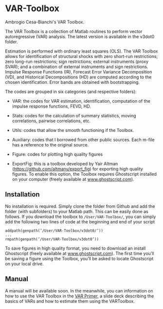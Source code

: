 # VAR-Toolbox
Ambrogio Cesa-Bianchi's VAR Toolbox.

The VAR Toolbox is a collection of Matlab routines to perform vector autoregressive (VAR) analysis. The latest version is available in the v3dot0 folder.

Estimation is performed with ordinary least squares (OLS). The VAR Toolbox allows for identification of structural shocks with zero short-run restrictions; zero long-run restrictions; sign restrictions; external instruments (proxy SVAR); and a combination of external instruments and sign restrictions. Impulse Response Functions (IR), Forecast Error Variance Decomposition (VD), and Historical Decompositions (HD) are computed according to the chosen identification. Error bands are obtained with bootstrapping. 

The codes are grouped in six categories (and respective folders):

- VAR: the codes for VAR estimation, identification, computation of the impulse response functions, FEVD, HD.

- Stats: codes for the calculation of summary statistics, moving correlations, pairwise correlations, etc.

- Utils: codes that allow the smooth functioning if the Toolbox.

- Auxiliary: codes that I borrowed from other public sources. Each m-file has a reference to the original source.

- Figure: codes for plotting high quality figures

- ExportFig: this is a toolbox developed by Yair Altman (https://github.com/altmany/export_fig) for exporting high quality figures. To enable this option, the Toolbox requires Ghostscript installed on your computer (freely available at www.ghostscript.com).

## Installation 
No installation is required. Simply clone the folder from Github and add the folder (with subfolders) to your Matlab path. This can be easily done as follows. If you download the toolbox to `/User/VAR-Toolbox/`, you can simply add the following two lines of code at the beginning and end of your script

```
addpath(genpath(’/User/VAR-Toolbox/v3dot0/’))
...
rmpath(genpath(’/User/VAR-Toolbox/v3dot0’)) 
```

To save figures in high quality format, you need to download an install Ghostscript (freely available at www.ghostscript.com). The first time you’ll be saving a figure using the Toolbox, you’ll be asked to locate Ghostscript on your local drive.

## Manual
A manual will be available soon. In the meanwhile, you can information on how to use the VAR Toolbox in the [VAR Primer](https://github.com/ambropo/VAR-Toolbox/blob/main/VAR_Primer_Slides.pdf "VAR Primer"), a slide deck describing the basics of VARs and how to estimate them using the VARToolbox.

